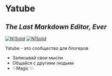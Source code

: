 # Yatube
## _The Last Markdown Editor, Ever_

[![N|Solid](https://yastatic.net/q/logoaas/v2/%D0%AF%D0%BD%D0%B4%D0%B5%D0%BA%D1%81.svg?circle=black&color=000&first=white)](https://practicum.yandex.ru/profile/backend-developer/) [![N|Solid](https://yastatic.net/q/logoaas/v2/%D0%9F%D1%80%D0%B0%D0%BA%D1%82%D0%B8%D0%BA%D1%83%D0%BC.svg?color=000)](https://practicum.yandex.ru/profile/backend-developer/)


Yatube - это сообщество для блогеров

- Записывай свои мысли
- Общайся с другими людьми
- ✨Magic ✨

